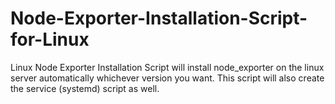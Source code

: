# Node-Exporter-Installation-Script-for-Linux
Linux Node Exporter Installation Script will install node_exporter on the linux server automatically whichever version you want. This script will also create the service (systemd) script as well. 
